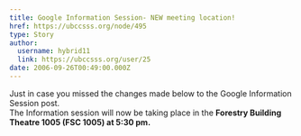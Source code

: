 ```yaml
---
title: Google Information Session- NEW meeting location! 
href: https://ubccsss.org/node/495
type: Story
author:
  username: hybrid11
  link: https://ubccsss.org/user/25
date: 2006-09-26T00:49:00.000Z
---
```


<div class="field field-name-body field-type-text-with-summary field-label-hidden"><div class="field-items"><div class="field-item even"><p>Just in case you missed the changes made below to the Google Information Session post.<br>
The Information session will now be taking place in the <b>Forestry Building Theatre 1005 (FSC 1005) at 5:30 pm.</b></p>
</div></div></div>    <footer>
          </footer>